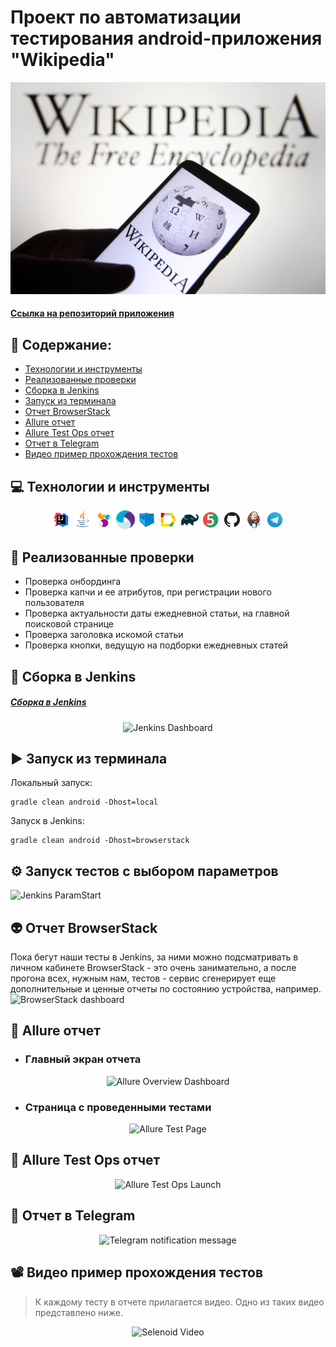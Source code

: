 # Проект по автоматизации тестирования android-приложения  "Wikipedia"
<img title="Wiki img" src="images/title/Title_Wiki.jpeg">

#### <a target="_blank" href="https://github.com/wikimedia/apps-android-wikipedia/releases">Ссылка на репозиторий приложения</a>

## :floppy_disk: Содержание:

- <a href="#computer-технологии-и-инструменты">Технологии и инструменты</a>
- <a href="#notebook_with_decorative_cover-реализованные-проверки">Реализованные проверки</a>
- <a href="#electric_plug-сборка-в-Jenkins">Сборка в Jenkins</a>
- <a href="#arrow_forward-запуск-из-терминала">Запуск из терминала</a>
- <a href="#👽-отчет-browserstack">Отчет BrowserStack</a>
- <a href="#open_book-allure-отчет">Allure отчет</a>
- <a href="#hammer-allure-test-ops-отчет">Allure Test Ops отчет</a>
- <a href="#robot-отчет-в-telegram">Отчет в Telegram</a>
- <a href="#film_projector-видео-пример-прохождения-тестов">Видео пример прохождения тестов</a>

## :computer: Технологии и инструменты
<p align="center">
<img width="6%" title="IntelliJ IDEA" src="images/logoTools/Intelij_IDEA.svg">
<img width="6%" title="Java" src="images/logoTools/Java.svg">
<img width="6%" title="Selenide" src="images/logoTools/Selenide.svg">
<img width="6%" title="Appium" src="images/logoTools/appium.svg">
<img width="6%" title="Selenoid" src="images/logoTools/Selenoid.svg">
<img width="6%" title="Allure Report" src="images/logoTools/Allure_Report.svg">
<img width="6%" title="Gradle" src="images/logoTools/Gradle.svg">
<img width="6%" title="JUnit5" src="images/logoTools/JUnit5.svg">
<img width="6%" title="GitHub" src="images/logoTools/GitHub.svg">
<img width="6%" title="Jenkins" src="images/logoTools/Jenkins.svg">
<img width="6%" title="Telegram" src="images/logoTools/Telegram.svg">
</p>

## :notebook_with_decorative_cover: Реализованные проверки
- Проверка онбординга
- Проверка капчи и ее атрибутов, при регистрации нового пользователя
- Проверка актуальности даты ежедневной статьи, на главной поисковой странице
- Проверка заголовка искомой статьи
- Проверка кнопки, ведущую на подборки ежедневных статей

## :electric_plug: Сборка в Jenkins
##### <a target="_blank" href="https://jenkins.autotests.cloud/job/swastest-mobile-tests-12/">Сборка в Jenkins</a>
<p align="center">
<img title="Jenkins Dashboard" src="images/img.png">
</p>  

## :arrow_forward: Запуск из терминала
Локальный запуск:
```
gradle clean android -Dhost=local
```
Запуск в Jenkins:
```
gradle clean android -Dhost=browserstack
```
## :gear: Запуск тестов с выбором параметров
<img title="Jenkins ParamStart" src="images/img_2.png">

## 👽 Отчет BrowserStack
Пока бегут наши тесты в Jenkins, за ними можно подсматривать в личном кабинете BrowserStack - это очень занимательно, 
а после прогона всех, нужным нам, тестов - сервис сгенерирует еще дополнительные и ценные отчеты по состоянию устройства, например.
<img title="BrowserStack dashboard" src="images/img_1.png">

## :open_book: Allure отчет
- ### Главный экран отчета
<p align="center">
<img title="Allure Overview Dashboard" src="images/img_3.png">
</p>

- ### Страница с проведенными тестами
<p align="center">
<img title="Allure Test Page" src="images/img_4.png">
</p>

## :hammer: Allure Test Ops отчет
<p align="center">
<img title="Allure Test Ops Launch" src="images/img_5.png">
</p>

## :robot: Отчет в Telegram
<p align="center">
<img title="Telegram notification message" src="images/img_6.png">
</p>

## :film_projector: Видео пример прохождения тестов
> К каждому тесту в отчете прилагается видео. Одно из таких видео представлено ниже.
<p align="center">
  <img title="Selenoid Video" src="images/876f475c91f3138b9272c6559f5864e2fcca7ea3.gif">
</p>

